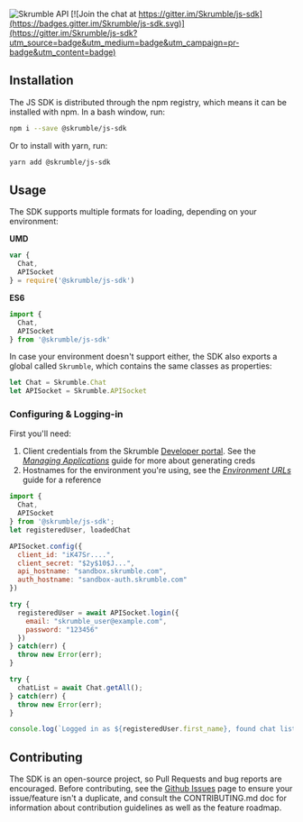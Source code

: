 
![Skrumble API](https://img.shields.io/badge/Skrumble%20API-v2.3.2-2196f3.svg?style=flat-square) [![Join the chat at https://gitter.im/Skrumble/js-sdk](https://badges.gitter.im/Skrumble/js-sdk.svg)](https://gitter.im/Skrumble/js-sdk?utm_source=badge&utm_medium=badge&utm_campaign=pr-badge&utm_content=badge)

## Installation
The JS SDK is distributed through the npm registry, which means it can be installed with npm. In a bash window, run:

```bash
npm i --save @skrumble/js-sdk 
```

Or to install with yarn, run:
```bash
yarn add @skrumble/js-sdk
```

## Usage
The SDK supports multiple formats for loading, depending on your environment:

**UMD**
```javascript
var {
  Chat,
  APISocket
} = require('@skrumble/js-sdk')
```

**ES6**
```javascript
import {
  Chat, 
  APISocket
} from '@skrumble/js-sdk'
```

In case your environment doesn't support either, the SDK also exports a global called `Skrumble`, which contains the same classes as properties: 

```javascript
let Chat = Skrumble.Chat    
let APISocket = Skrumble.APISocket
```

### Configuring & Logging-in 
First you'll need:
1. Client credentials from the Skrumble [Developer portal](https://portal.skrumble.com/request-key). See the [_Managing Applications_](https://developers.skrumble.com/managing-applications) guide for more about generating creds
2. Hostnames for the environment you're using, see the [_Environment URLs_](https://developers.skrumble.com/environment-ur-ls) guide for a reference

```javascript
import {
  Chat,
  APISocket
} from '@skrumble/js-sdk';
let registeredUser, loadedChat

APISocket.config({ 
  client_id: "iK47Sr....",
  client_secret: "$2y$10$J...", 
  api_hostname: "sandbox.skrumble.com",
  auth_hostname: "sandbox-auth.skrumble.com"
})

try {
  registeredUser = await APISocket.login({
    email: "skrumble_user@example.com",
    password: "123456"
  })
} catch(err) {
  throw new Error(err);  
}

try {
  chatList = await Chat.getAll();
} catch(err) {
  throw new Error(err);
}

console.log(`Logged in as ${registeredUser.first_name}, found chat list of ${chatList}`); 
```

## Contributing
The SDK is an open-source project, so Pull Requests and bug reports are encouraged. Before contributing, see the [Github Issues](https://github.com/Skrumble/js-sdk/issues) page to ensure your issue/feature isn't a duplicate, and consult the CONTRIBUTING.md doc for information about contribution guidelines as well as the feature roadmap.  
